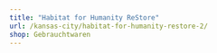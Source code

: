 ```yaml
---
title: "Habitat for Humanity ReStore"
url: /kansas-city/habitat-for-humanity-restore-2/
shop: Gebrauchtwaren
---
```

